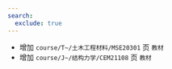 ```yaml
---
search:
  exclude: true
---
```


- 增加 `course/T~/土木工程材料/MSE20301` 页 `教材`
- 增加 `course/J~/结构力学/CEM21108` 页 `教材`